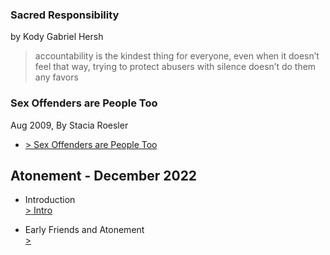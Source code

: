 ### Sacred Responsibility
by Kody Gabriel Hersh
> accountability is the kindest thing for everyone, even when it doesn’t feel that way, trying to protect abusers with silence doesn’t do them any favors

### Sex Offenders are People Too
Aug 2009, By Stacia Roesler
* [> Sex Offenders are People Too](/friends-journal/sex-offenders-are-people-too.m4a)


## Atonement - December 2022
* Introduction <br/>[> Intro](/friends-journal/2022-12/intro-martin-kelly.m4a)

* Early Friends and Atonement <br/>[>](/friends-journal/2022-12/early-friends-and-attonement.m4a)
